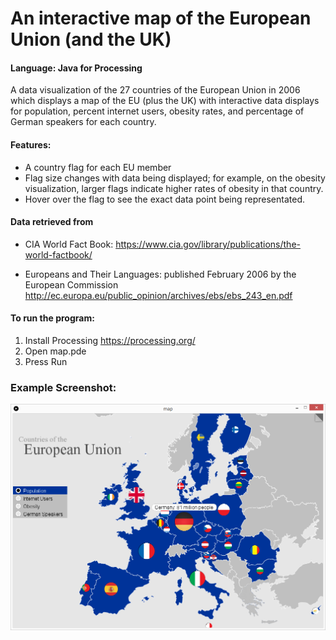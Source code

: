 # An interactive map of the European Union (and the UK)
#### Language: Java for Processing

A data visualization of the 27 countries of the European Union in 2006 which displays a map of the EU (plus the UK) with interactive data displays for population, percent internet users, obesity rates, and percentage of German speakers for each country.

#### Features:
- A country flag for each EU member
- Flag size changes with data being displayed; for example, on the obesity visualization, larger flags indicate higher rates of obesity in that country.
- Hover over the flag to see the exact data point being representated.

#### Data retrieved from

- CIA World Fact Book: 
https://www.cia.gov/library/publications/the-world-factbook/

- Europeans and Their Languages:
published February 2006 by the European Commission
http://ec.europa.eu/public_opinion/archives/ebs/ebs_243_en.pdf



#### To run the program:
1. Install Processing  https://processing.org/
2. Open map.pde
3. Press Run


### Example Screenshot:

![](/example_screenshot/example.png "Example Image")
